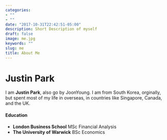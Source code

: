 ```yaml
---
categories:
- ""
- ""
date: "2017-10-31T22:42:51-05:00"
description: Short Description of myself
draft: false
image: me.jpg
keywords: ""
slug: me
title: About Me
---
```

# Justin Park

I am **Justin Park**, also go by JoonYoung. I am from South Korea, orginally, but spent most of my life in overseas, in countries like Singapore, Canada, and the UK.

#### Education
* **London Business School** MSc Financial Analysis
* **The University of Warwick** BSc Economics


